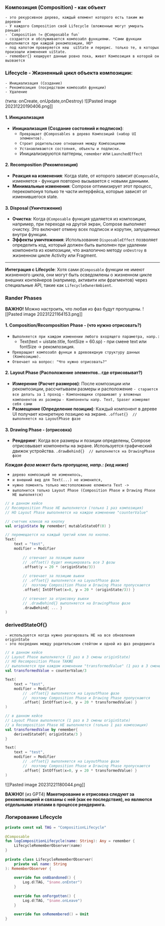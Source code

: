 
### Композиция (Composition) - как объект
	- это рекурсивное дерево, каждый елемент которого есть таким же деревом
	- У каждого Composition свой Lifecycle (вложенные могут умирать раньше)
	- `Composition != @Composable fun`
	- создается и обслуживается композабл функциями. *Сами функции выполняются при каждой рекомпозиции, НО*
	- под капотом проверяется кеш  uiState и перерис. только те, в которых произошли изменения uiState.
	- remember{} кеширует данные ровно пока, живет Композиция в которой он вызвается

### Lifecycle - Жизненный цикл объекта композиции:
	- Инициализация (Создание)
	- Рекомпозиция (посредством композабл функции)
	- Удаление

(типа: onCreate, onUpdate,onDestroy)
![[Pasted image 20231220190406.png]]

#### 1. Инициализация 
- **Инициализация (Создание состояний и подписок)**: 
	- `Превращает @Composables в дерево Композиций (набор UI элементов).`
	- `Cтроит родительские отношения между Композициями`
	- `Устанавливаются состояния, объекты и подписки.`
	- Инициализируются паттерны, `remember` или `LaunchedEffect`

#### 2. Recomposition (Рекомпозиция)
- **Реакция на изменения**: 
	Когда state, от которого зависит `@Composable`, изменяется - функция повторно вызывается с новыми данными.
- **Минимальные изменения**: 
	Compose оптимизирует этот процесс, перекомпонуя только те части интерфейса, которые зависят от изменившегося state.
	
#### 3. Disposal (Уничтожение)
- **Очистка**: Когда `@Composable` функция удаляется из композиции, например, при переходе на другой экран, Compose выполняет очистку. Это включает отмену всех подписок и корутин, запущенных внутри функции.
- **Эффекты уничтожения**: Использование `DisposableEffect` позволяет определить код, который должен быть выполнен при удалении компонента из композиции, что аналогично методу `onDestroy` в жизненном цикле Activity или Fragment.
----------------------------------------------------------------------------
**Интеграция с Lifecycle**: Хотя сами `@Composable` функции не имеют жизненного цикла, они могут быть осведомлены о жизненном цикле внешних контейнеров (например, активити или фрагментов) через специальные API, такие как `LifecycleOwnerAmbient`.

### Rander Phases
**ВАЖНО!**   Можно настроить, что любая из фаз будут пропущены.
 ![[Pasted image 20231221164153.png]]

#### 1. Composition/Recomposition Phase - (что нужно отрисовать?)
  - `Выполняется при каждом изменении любого входящего параметра, напр.:` 
	  - Text(text = uistate.title, fontSize = 60.sp)  - при смене text или fontSize -> рекомпозиция.
  - `Превращает композабл функци в древовидную структуру данных (Композицию).`
  - `Отвечает на вопрос: "Что нужно отрисовать?"`
  
#### 2. Layout Phase (Расположение элементов.. где отрисовыват?)
- **Измерение (Расчет размеров)**: После композиции или рекомпозиции, рассчитываем размеры и расположение 
	`- старается все делать за 1 проход`
	`- Компоновщики спрашивают у вложеных компонентов их размеры`
	`- Компоненты напр. Text, Spaser измеряют себя сами`
- **Размещение (Определение позиции)**: 
	Каждый компонент в дереве UI получает конкретную позицию на экране.
	`.offset{}  // выполняется на LayoutPhase фазе `
#### 3. Drawing Phase - (отрисовка)
- **Рендеринг**: 
	Когда все размеры и позиции определены, 
	Compose отрисовывает компоненты на экране.
	Используется графический движок устройства.
	`.drawBehind{}  // выполняется на DrawingPhase фазе `

***Каждая фаза может быть пропущена, напр.: (код ниже)***
- `дерево композиций не изменилось,`
- `и внешний вид для Text(...) не изменился,` 
- `нужно поменять только местоположение елемента Text ->` 
- `выполнится только Layout Phase (Composition Phase и Drawing Phase НЕ выполнятся)`

```kotlin
// в данном кейсе 
// Recomposition Phase НЕ выполняется (только 1 раз композиция)
// НО Layout Phase выполняется на каждое изменение "counterValue"

// счетчик кликов на кнопку
val originState by remember{ mutableStateOf(0) } 

// перемещается на каждый третий клик по кнопке.
Text(
	text = "test",
	modifier = Modifier
		
		// отвечает за позицию вьюхи
		// .offset() будет инициировать все 3 фазы
		.offset(y = 20 * (originState/3))
		
		// отвечает за позицию вьюхи
		// .offset{} выполняется на LayoutPhase фазе
		//  поэтому Composition Phase и Drawing Phase пропускаются
		.offset{ IntOffset(x=0, y = 20 * (originState/3)) }

		// отвечает за отрисовку вьюхи
		// .drawBehind{} выполняется на DrawingPhase фазе
		.drawBehind{ ... }  
)
```

### derivedStateOf{} 
	- используется когда нужно реагировать НЕ на все обновления originState
	- это посредник между родительским стейтом и одной из фаз рендеринга

```kotlin
// в данном кейсе 
// Layout Phase выполняется (1 раз в 3 смены originState)
// HO Recomposition Phase ТАКЖЕ 
// выполняется при каждом изменении "transformedValue" (1 раз в 3 смены originState)
val transformedValue = counterValue/3

Text(
	text = "test",
	modifier = Modifier
		// .offset{} выполняется на LayoutPhase фазе
		//  поэтому Composition Phase и Drawing Phase пропускаются
		.offset{ IntOffset(x=0, y = 20 * transformedValue) }
)

// в данном кейсе 
// Layout Phase выполняется (1 раз в 3 смены originState)
// а Recomposition Phase НЕ выполняется (только 1 раз композиция)
val transformedValue by remember{
	derivedStateOf{ originState/3 }
}

Text(
	text = "test",
	modifier = Modifier
		// .offset{} выполняется на LayoutPhase фазе
		//  поэтому Composition Phase и Drawing Phase пропускаются
		.offset{ IntOffset(x=0, y = 20 * transformedValue) }
)
```

![[Pasted image 20231221180044.png]]


**ВАЖНО!** (из GPT4)
**Макетирование и отрисовка следуют за рекомпозицией и связаны с ней (как ее последствия), 
но являются отдельными этапами в процессе рендеринга.**

### Логирование Lifecycle
```kotlin
private const val TAG = "CompositionLifecycle"  
  
@Composable  
fun logCompositionLifecycle(name: String): Any = remember {  
    LifecycleRememberObserver(name)  
}  
  
private class LifecycleRememberObserver(  
    private val name: String  
): RememberObserver {  
      
    override fun onAbandoned() {  
        Log.d(TAG, "$name.onEnter")  
    }  
	  
    override fun onForgotten() {  
        Log.d(TAG, "$name.onLeave")  
    }  
	  
    override fun onRemembered() = Unit  
}
```
